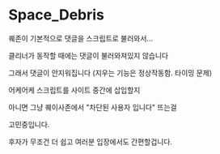 # Space_Debris

퀘존이 기본적으로 댓글을 스크립트로 불러와서... 

클리너가 동작할 때에는 댓글이 불러와져있지 않습니다

그래서 댓글이 안지워집니다
(지우는 기능은 정상작동함. 타이밍 문제)

어케어케 스크립트를 사이트 중간에 삽입할지

아니면 그냥 퀘이사존에서 "차단된 사용자 입니다" 뜨는걸 

고민중입니다.

후자가 무조건 더 쉽고 여러분 입장에서도 간편할겁니다.
